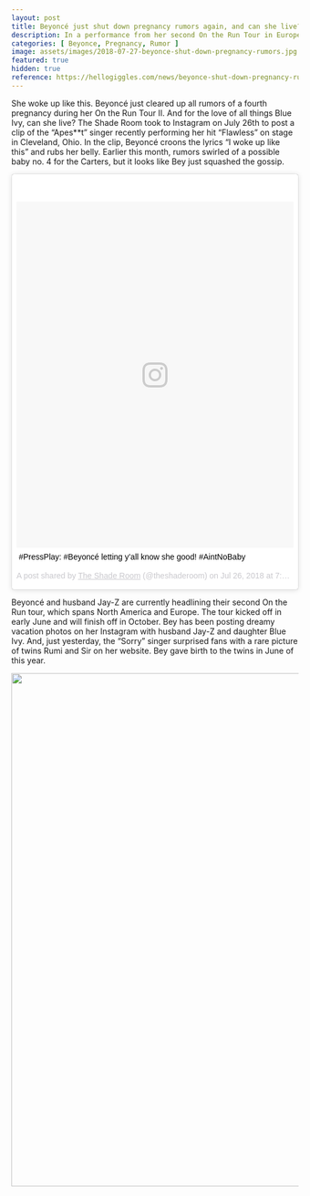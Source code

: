 ```yaml
---
layout: post
title: Beyoncé just shut down pregnancy rumors again, and can she live?
description: In a performance from her second On the Run Tour in Europe, Beyoncé shut down all rumors of a fourth pregnancy, which swirled earlier this month.
categories: [ Beyonce, Pregnancy, Rumor ]
image: assets/images/2018-07-27-beyonce-shut-down-pregnancy-rumors.jpg
featured: true
hidden: true
reference: https://hellogiggles.com/news/beyonce-shut-down-pregnancy-rumors/
---
```

She woke up like this. Beyoncé just cleared up all rumors of a fourth pregnancy during her On the Run Tour II. And for the love of all things Blue Ivy, can she live? The Shade Room took to Instagram on July 26th to post a clip of the “Apes**t” singer recently performing her hit “Flawless” on stage in Cleveland, Ohio. In the clip, Beyoncé croons the lyrics “I woke up like this” and rubs her belly. Earlier this month, rumors swirled of a possible baby no. 4 for the Carters, but it looks like Bey just squashed the gossip.

<blockquote class="instagram-media" data-instgrm-captioned data-instgrm-permalink="https://www.instagram.com/p/Blt-irbHZaw/" data-instgrm-version="9" style=" background:#FFF; border:0; border-radius:3px; box-shadow:0 0 1px 0 rgba(0,0,0,0.5),0 1px 10px 0 rgba(0,0,0,0.15); margin: 1px; max-width:540px; min-width:326px; padding:0; width:99.375%; width:-webkit-calc(100% - 2px); width:calc(100% - 2px);"><div style="padding:8px;"> <div style=" background:#F8F8F8; line-height:0; margin-top:40px; padding:62.5% 0; text-align:center; width:100%;"> <div style=" background:url(data:image/png;base64,iVBORw0KGgoAAAANSUhEUgAAACwAAAAsCAMAAAApWqozAAAABGdBTUEAALGPC/xhBQAAAAFzUkdCAK7OHOkAAAAMUExURczMzPf399fX1+bm5mzY9AMAAADiSURBVDjLvZXbEsMgCES5/P8/t9FuRVCRmU73JWlzosgSIIZURCjo/ad+EQJJB4Hv8BFt+IDpQoCx1wjOSBFhh2XssxEIYn3ulI/6MNReE07UIWJEv8UEOWDS88LY97kqyTliJKKtuYBbruAyVh5wOHiXmpi5we58Ek028czwyuQdLKPG1Bkb4NnM+VeAnfHqn1k4+GPT6uGQcvu2h2OVuIf/gWUFyy8OWEpdyZSa3aVCqpVoVvzZZ2VTnn2wU8qzVjDDetO90GSy9mVLqtgYSy231MxrY6I2gGqjrTY0L8fxCxfCBbhWrsYYAAAAAElFTkSuQmCC); display:block; height:44px; margin:0 auto -44px; position:relative; top:-22px; width:44px;"></div></div> <p style=" margin:8px 0 0 0; padding:0 4px;"> <a href="https://www.instagram.com/p/Blt-irbHZaw/" style=" color:#000; font-family:Arial,sans-serif; font-size:14px; font-style:normal; font-weight:normal; line-height:17px; text-decoration:none; word-wrap:break-word;" target="_blank">#PressPlay: #Beyoncé letting y’all know she good! #AintNoBaby</a></p> <p style=" color:#c9c8cd; font-family:Arial,sans-serif; font-size:14px; line-height:17px; margin-bottom:0; margin-top:8px; overflow:hidden; padding:8px 0 7px; text-align:center; text-overflow:ellipsis; white-space:nowrap;">A post shared by <a href="https://www.instagram.com/theshaderoom/" style=" color:#c9c8cd; font-family:Arial,sans-serif; font-size:14px; font-style:normal; font-weight:normal; line-height:17px;" target="_blank"> The Shade Room</a> (@theshaderoom) on <time style=" font-family:Arial,sans-serif; font-size:14px; line-height:17px;" datetime="2018-07-27T02:30:31+00:00">Jul 26, 2018 at 7:30pm PDT</time></p></div></blockquote> <script async defer src="//www.instagram.com/embed.js"></script>

Beyoncé and husband Jay-Z are currently headlining their second On the Run tour, which spans North America and Europe. The tour kicked off in early June and will finish off in October. Bey has been posting dreamy vacation photos on her Instagram with husband Jay-Z and daughter Blue Ivy. And, just yesterday, the “Sorry” singer surprised fans with a rare picture of twins Rumi and Sir on her website. Bey gave birth to the twins in June of this year.

<img src="https://imagesvc.timeincapp.com/v3/mm/image?url=https%3A%2F%2Fimages.hellogiggles.com%2Fuploads%2F2018%2F07%2F27130558%2Fbey-family-e1532721970653.png&amp;w=1800&amp;q=70" alt="" style="width: 900px">
